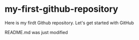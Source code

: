 # my-first-github-repository
Here is my firdt Github repository. Let's get started with GitHub

README.md was just modified
